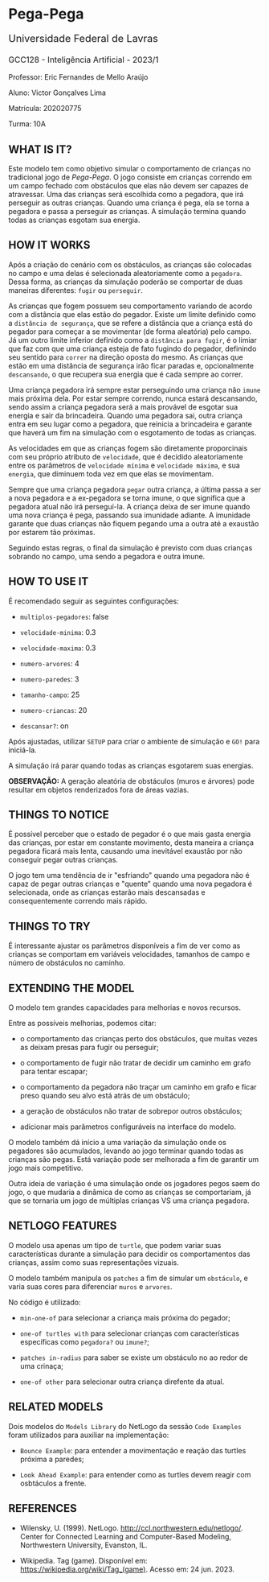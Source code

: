 # Pega-Pega

<p style="font-size: 20px";>Universidade Federal de Lavras</p>

<p style="font-size: 16px";>GCC128 - Inteligência Artificial - 2023/1</p>

Professor: Eric Fernandes de Mello Araújo

Aluno: Victor Gonçalves Lima

Matrícula: 202020775

Turma: 10A

## WHAT IS IT?

Este modelo tem como objetivo simular o comportamento de crianças no tradicional jogo de *Pega-Pega*. O jogo consiste em crianças correndo em um campo fechado com obstáculos que elas não devem ser capazes de atravessar. Uma das crianças será escolhida como a pegadora, que irá perseguir as outras crianças. Quando uma criança é pega, ela se torna a pegadora e passa a perseguir as crianças. A simulação termina quando todas as crianças esgotam sua energia.

## HOW IT WORKS

Após a criação do cenário com os obstáculos, as crianças são colocadas no campo e uma delas é selecionada aleatoriamente como a `pegadora`. Dessa forma, as crianças da simulação poderão se comportar de duas maneiras diferentes: `fugir` ou `perseguir`.

As crianças que fogem possuem seu comportamento variando de acordo com a distância que elas estão do pegador. Existe um limite definido como a `distância de segurança`, que se refere a distância que a criança está do pegador para começar a se movimentar (de forma aleatória) pelo campo. Já um outro limite inferior definido como a `distância para fugir`, é o limiar que faz com que uma criança esteja de fato fugindo do pegador, definindo seu sentido para `correr` na direção oposta do mesmo. As crianças que estão em uma distância de segurança irão ficar paradas e, opcionalmente `descansando`, o que recupera sua energia que é cada sempre ao correr.

Uma criança pegadora irá sempre estar perseguindo uma criança não `imune` mais próxima dela. Por estar sempre correndo, nunca estará descansando, sendo assim a criança pegadora será a mais provável de esgotar sua energia e sair da brincadeira. Quando uma pegadora sai, outra criança entra em seu lugar como a pegadora, que reinicia a brincadeira e garante que haverá um fim na simulação com o esgotamento de todas as crianças.

As velocidades em que as crianças fogem são diretamente proporcinais com seu próprio atributo de `velocidade`, que é decidido aleatoriamente entre os parâmetros de `velocidade mínima` e `velocidade máxima`, e sua `energia`, que diminuem toda vez em que elas se movimentam.

Sempre que uma criança pegadora `pegar` outra criança, a última passa a ser a nova pegadora e a ex-pegadora se torna imune, o que significa que a pegadora atual não irá perseguí-la. A criança deixa de ser imune quando uma nova criança é pega, passando sua imunidade adiante. A imunidade garante que duas crianças não fiquem pegando uma a outra até a exaustão por estarem tão próximas.

Seguindo estas regras, o final da simulação é previsto com duas crianças sobrando no campo, uma sendo a pegadora e outra imune.

## HOW TO USE IT

É recomendado seguir as seguintes configurações:

- `multiplos-pegadores`: false

- `velocidade-minima`: 0.3

- `velocidade-maxima`: 0.3

- `numero-arvores`: 4

- `numero-paredes`: 3

- `tamanho-campo`: 25

- `numero-criancas`: 20

- `descansar?`: on

Após ajustadas, utilizar `SETUP` para criar o ambiente de simulação e `GO!` para iniciá-la.

A simulação irá parar quando todas as crianças esgotarem suas energias.

**OBSERVAÇÃO:** A geração aleatória de obstáculos (muros e árvores) pode resultar em objetos renderizados fora de áreas vazias.

## THINGS TO NOTICE

É possível perceber que o estado de pegador é o que mais gasta energia das crianças, por estar em constante movimento, desta maneira a criança pegadora ficará mais lenta, causando uma inevitável exaustão por não conseguir pegar outras crianças.

O jogo tem uma tendência de ir "esfriando" quando uma pegadora não é capaz de pegar outras crianças e "quente" quando uma nova pegadora é selecionada, onde as crianças estarão mais descansadas e consequentemente correndo mais rápido.

## THINGS TO TRY

É interessante ajustar os parâmetros disponíveis a fim de ver como as crianças se comportam em variáveis velocidades, tamanhos de campo e número de obstáculos no caminho.

## EXTENDING THE MODEL

O modelo tem grandes capacidades para melhorias e novos recursos.

Entre as possíveis melhorias, podemos citar:

- o comportamento das crianças perto dos obstáculos, que muitas vezes as deixam presas para fugir ou perseguir;

- o comportamento de fugir não tratar de decidir um caminho em grafo para tentar escapar;

- o comportamento da pegadora não traçar um caminho em grafo e ficar preso quando seu alvo está atrás de um obstáculo;

- a geração de obstáculos não tratar de sobrepor outros obstáculos;

- adicionar mais parâmetros configuráveis na interface do modelo.

O modelo também dá início a uma variação da simulação onde os pegadores são acumulados, levando ao jogo terminar quando todas as crianças são pegas. Está variação pode ser melhorada a fim de garantir um jogo mais competitivo.

Outra ideia de variação é uma simulação onde os jogadores pegos saem do jogo, o que mudaria a dinâmica de como as crianças se comportariam, já que se tornaria um jogo de múltiplas crianças VS uma criança pegadora.

## NETLOGO FEATURES

O modelo usa apenas um tipo de `turtle`, que podem variar suas características durante a simulação para decidir os comportamentos das crianças, assim como suas representações vizuais.

O modelo também manipula os `patches` a fim de simular um `obstáculo`, e varia suas cores para diferenciar `muros` e `arvores`.

No código é utilizado:

- `min-one-of` para selecionar a criança mais próxima do pegador;

- `one-of turtles with` para selecionar crianças com características específicas como `pegadora?` ou `imune?`;

- `patches in-radius` para saber se existe um obstáculo no ao redor de uma crinaça;

- `one-of other` para selecionar outra criança direfente da atual.

## RELATED MODELS

Dois modelos do `Models Library` do NetLogo da sessão `Code Examples` foram utilizados para auxiliar na implementação:

- `Bounce Example`: para entender a movimentação e reação das turtles próxima a paredes;

- `Look Ahead Example`: para entender como as turtles devem reagir com osbtáculos a frente.

## REFERENCES

- Wilensky, U. (1999). NetLogo. http://ccl.northwestern.edu/netlogo/. Center for Connected Learning and Computer-Based Modeling, Northwestern University, Evanston, IL.

- Wikipedia. Tag (game). Disponível em: https://wikipedia.org/wiki/Tag_(game). Acesso em: 24 jun. 2023.
